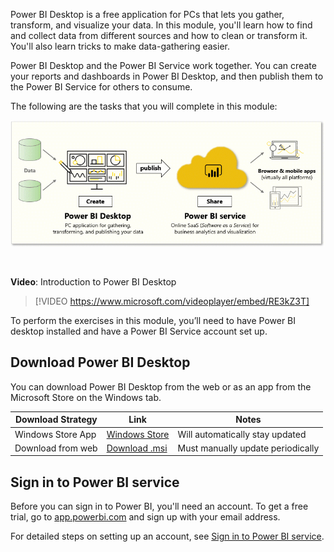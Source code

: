 ﻿Power BI Desktop is a free application for PCs that lets you gather, transform, and visualize your data. In this module, you'll learn how to find and collect data from different sources and how to clean or transform it. You'll also learn tricks to make data-gathering easier.

Power BI Desktop and the Power BI Service work together. You can create your reports and dashboards in Power BI Desktop, and then publish them to the Power BI Service for others to consume. 

The following are the tasks that you will complete in this module:

![This module includes installing, signing-in, connecting to data, and transforming data.](../media/01-power-bi-desktop-mod-overview.gif)

&nbsp;

**Video**: Introduction to Power BI Desktop

> [!VIDEO https://www.microsoft.com/videoplayer/embed/RE3kZ3T]

To perform the exercises in this module, you’ll need to have Power BI desktop installed and have a Power BI Service account set up. 

## Download Power BI Desktop

You can download Power BI Desktop from the web or as an app from the Microsoft Store on the Windows tab.

| Download Strategy | Link | Notes |
|-------------------|------|-----------------------------------|
| Windows Store App | <a href="https://go.microsoft.com/fwlink/?linkid=2101122" target="_blank">Windows Store</a>| Will automatically stay updated |
| Download from web | [Download .msi](http://go.microsoft.com/fwlink/?LinkID=521662) | Must manually update periodically |

## Sign in to Power BI service
Before you can sign in to Power BI, you'll need an account. To get a free trial, go to <a href="https://go.microsoft.com/fwlink/?linkid=2101313" target="_blank">app.powerbi.com</a> and sign up with your email address. 

For detailed steps on setting up an account, see [Sign in to Power BI service](https://docs.microsoft.com/power-bi/consumer/end-user-sign-in).


